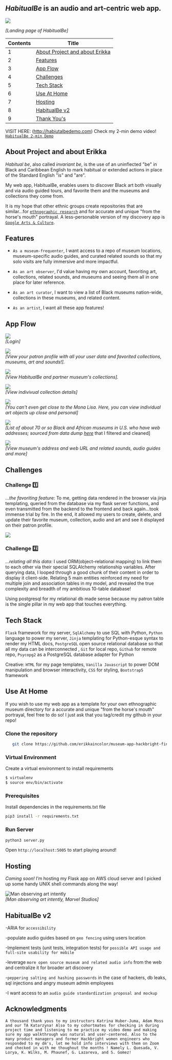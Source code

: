 
## ***HabitualBe*** is an audio and art-centric web app. ##

![](https://github.com/erikkaincolor/museum-app-hackbright-final/blob/main/readme-data/home-gif.gif)     

_[Landing page of HabitualBe]_


Contents  | Title
------------- | -------------
1  | [About Project and about Erikka](#about-project-and-about-erikka) 
2  | [Features](#features)
3  | [App Flow](#app-flow)
4  | [Challenges](#challenges)
5  | [Tech Stack](#tech-stack)
6  | [Use At Home](#deploy-at-home)
7  | [Hosting](#hosting)
8  | [HabitualBe v2](#habitualbe-v2) 
9  | [Thank You's](#thank-yous)

VISIT HERE: (http://habiutalbedemo.com)
Check my 2-min demo video! [`HabitualBe 2-min Demo`](https://www.youtube.com/watch?v=DQJ86Dg0IM8 "HabitualBe 2-min Demo")

## About Project and about Erikka
*Habitual be*, also called *invariant be*, is the use of an uninflected "be" in Black and Caribbean English to mark habitual or extended actions in place of the Standard English "is" and "are". 

My web app, HabitualBe, enables users to discover Black art both visually and via audio guided tours, and favorite them and the museums and collections they come from. 

It is my hope that other ethnic groups create repositories that are similar...for [`ethnographic research`](https://anthropology.princeton.edu/undergraduate/what-ethnography
 "Princeton definiton") and for accurate and unique "from the horse's mouth" portrayal. A less-personable version of my discovery app is [`Google Arts & Culture`](https://artsandculture.google.com/partner "Google Arts & Culture").

## Features
- `As a museum-frequenter`, I want access to a repo of museum locations, museum-specific audio guides, and curated related sounds so that my solo visits are fully immersive and more impactful.

- `As an art observer`, I'd value having my own account, favoriting art, collections, related sounds, and museums and seeing them all in one place for later reference.

- `As an art curator`, I want to view a list of Black museums nation-wide, collections in these museums, and related content.

- `As an artist`, I want all these app features!

## App Flow

![](https://github.com/erikkaincolor/museum-app-hackbright-final/blob/main/readme-data/login-gif.gif)           
_[Login]_

![](https://github.com/erikkaincolor/museum-app-hackbright-final/blob/main/readme-data/profile-gif.gif)           
_[View your patron profile with all your user data and favorited collections, museums, art and sounds!]._

![](https://github.com/erikkaincolor/museum-app-hackbright-final/blob/main/readme-data/collection-gif.gif)           
_[View HabitualBe and partner museum's collections]._

![](https://github.com/erikkaincolor/museum-app-hackbright-final/blob/main/readme-data/collection-deets-gif.gif)           
_[View indivivual collection details]_

![](https://github.com/erikkaincolor/museum-app-hackbright-final/blob/main/readme-data/art-object-deets-gif.gif)           
_[You can't even get close to the Mona Lisa. Here, you can view individual art objects up close and personal]_

![](https://github.com/erikkaincolor/museum-app-hackbright-final/blob/main/readme-data/museums-gif.gif)           
_[List of about 70 or so Black and African museums in U.S. who have web addresses; sourced from data dump [here](https://www.imls.gov/research-evaluation/data-collection/museum-data-files] "Institute of Museum and Library Services")_ that I filtered and cleaned]

![](https://github.com/erikkaincolor/museum-app-hackbright-final/blob/main/readme-data/museum-deets-gif.gif)           
_[View museum's address and web URL and related sounds, audio guides and more]_


## Challenges

### Challenge 1️⃣ ### 
*...the favoriting feature:*
To me, getting data rendered in the browser via jinja templating, queried from the database via my flask server functions, and even transmitted from the backend to the frontend and back again…took immense trial by fire. In the end, it allowed my users to create, delete, and update their favorite museum, collection, audio and art and see it displayed on their patron profile.

![](https://github.com/erikkaincolor/museum-app-hackbright-final/blob/main/readme-data/raven.gif)

### Challenge 2️⃣ ### 
*...relating all this data:*
I used ORM(object–relational mapping) to link them to each other via their special SQLAlchemy relationship  variables. After querying data, I looped through a good chunk of their content in order to display it client-side. Relating 5 main entities reinforced my need for multiple join and association tables in my model, and revealed the true complexity and breadth of my ambitious 10-table database! 

Using postgresql for my relational db made sense because my patron table is the single pillar in my web app that touches everything.

## Tech Stack
`Flask` framework for my server, `SqlAlchemy` to use SQL with Python, `Python` language to power my server, `Jinja` templating for Python-esque syntax to render my HTML docs, `PostgreSQL` open source relational database so that all my data can be interconnected , `Git` for local repo, `Github` for remote repo, `Psycopg2` as a PostgreSQL database adapter for Python 

Creative: `HTML` for my page templates, `Vanilla Javascript` to power DOM manipulation and browser interactivity, `CSS` for styling, `Bootstrap5` framework


## Use At Home
If you wish to use my web app as a template for your own ethnographic museum directory for a accurate and unique "from the horse's mouth" portrayal, feel free to do so! I just ask that you tag/credit my github in your repo!

### Clone the repository
```sh
   git clone https://github.com/erikkaincolor/museum-app-hackbright-final.git
```

### Virtual Environment
Create a virtual environment to install requirements 

```sh
$ virtualenv
$ source env/bin/activate
```

### Prerequisites
Install dependencies in the requirements.txt file 

```sh
pip3 install -r requirements.txt
```

### Run Server 
```sh
python3 server.py
```

Open `http://localhost:5005` to start playing around! 

<!--
#Prerequisites 

I recommend installing yarn to make your life a whole lot easier.

* npm
  ```sh
  npm install npm@latest -g
  ```

Install the dependencies with ```yarn install```

* yarn
  ```sh
  npm install --global yarn
  ```

```virtualenv venv```

```source venv/bin/activate```

```pip install -r requirements.txt```

Run the development server with ```yarn dev```

-->
## Hosting
*Coming soon!* I’m hosting my Flask app on AWS cloud server and I picked up some handy UNIX shell commands along the way!

![Man observing art intently](https://github.com/erikkaincolor/museum-app-hackbright-final/blob/main/readme-data/md1.png "Title is optional")            
_[Man observing art intently, *Marvel Studios*]_

## HabitualBe v2
-ARIA for `accessibility`

-populate audio guides based on `geo fencing` using users location

-Implement tests (unit tests, integration tests) for `possible API usage and full-site usability for mobile`

-leverage `more open source museum and related audio info` from the web and centralize it for broader art discovery 

-`peppering salting and hashing passwords` in the case of hackers, db leaks, sql injections and angry museum admin employees 

-I want access to an `audio guide standardization proposal and mockup` 



## Acknowledgments

`A thousand thank yous to my instructors Katrina Huber-Juma, Adam Moss and our TA Katarzyna! Also to my cohortmates for checking in during project time and listening to me practice my video demo and making sure my app walkthrough was natural and user-centered. Also to the many product managers and former Hackbright women engineers who responded to my dm's, let me hold info interviews with them on Zoom and checked in with me thoughout the months ! Namely L. Quesada, V. Lorya, K. Wilks, M. Phaunef, G. Lazareva, and S. Gomez!`
